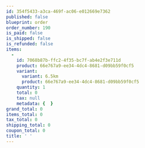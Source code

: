 ```yaml
---
id: 354f5433-a3ca-469f-ac06-e012669e7362
published: false
blueprint: order
order_number: 190
is_paid: false
is_shipped: false
is_refunded: false
items:
  -
    id: 7068b87b-ffc2-4f35-bc7f-ab4e2f3e711d
    product: 66e767a9-ee34-4dc4-8681-d09bb59f0cf5
    variant:
      variant: 6.5km
      product: 66e767a9-ee34-4dc4-8681-d09bb59f0cf5
    quantity: 1
    total: 0
    tax: null
    metadata: {  }
grand_total: 0
items_total: 0
tax_total: 0
shipping_total: 0
coupon_total: 0
title: ' '
---
```

